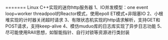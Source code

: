 
=======
Linux C++实现的迷你http服务器
      1、IO并发模型：one event loop+worker threadpool的Reactor模式，使用epoll ET模式+非阻塞IO
      2、小根堆实现的计时器关闭超时请求
      3、有限状态机实现的http请求解析，支持GET和POST请求，支持keep-alive
      4、模仿muduo库的日志库实现了异步日志功能
      5、尽可能使用RAII思想，如智能指针、自行对锁等资源进行类封装
